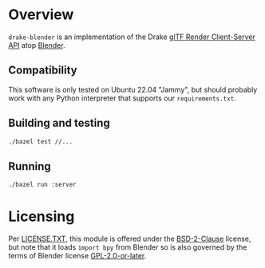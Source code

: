 <!-- SPDX-License-Identifier: BSD-2-Clause -->

# Overview

`drake-blender` is an implementation of the Drake
[glTF Render Client-Server API](https://drake.mit.edu/doxygen_cxx/group__render__engine__gltf__client__server__api.html)
atop
[Blender](https://www.blender.org/).

## Compatibility

This software is only tested on Ubuntu 22.04 "Jammy", but should probably
work with any Python interpreter that supports our `requirements.txt`.

## Building and testing

```sh
./bazel test //...
```

## Running

```sh
./bazel run :server
```

# Licensing

Per [LICENSE.TXT](LICENSE.TXT), this module is offered under the
[BSD-2-Clause](https://spdx.org/licenses/BSD-2-Clause.html) license, but note
that it loads `import bpy` from Blender so is also governed by the terms of
Blender license [GPL-2.0-or-later](https://www.blender.org/about/license/).
